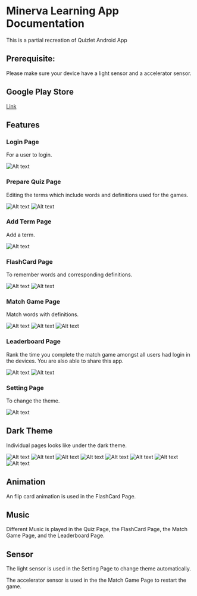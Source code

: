 # Minerva Learning App Documentation
This is a partial recreation of Quizlet Android App

## Prerequisite:
Please make sure your device have a light sensor and a accelerator sensor.

## Google Play Store



[Link](https://play.google.com/store/apps/details?id=sg.jcu.kezhang.minervalearning&hl=en-SG)


## Features

### Login Page
For a user to login.


![Alt text](https://github.com/technical-zebra/Minerval-Learning/blob/main/Screenshots/Login.png "image demo")


### Prepare Quiz Page
Editing the terms which include words and definitions used for the games.


![Alt text](https://github.com/technical-zebra/Minerval-Learning/blob/main/Screenshots/Quiz1.png "image demo")
![Alt text](https://github.com/technical-zebra/Minerval-Learning/blob/main/Screenshots/Quiz2.png "image demo")


### Add Term Page
Add a term.


![Alt text](https://github.com/technical-zebra/Minerval-Learning/blob/main/Screenshots/AddWord.png "image demo")


### FlashCard Page
To remember words and corresponding definitions.


![Alt text](https://github.com/technical-zebra/Minerval-Learning/blob/main/Screenshots/Flashcard1.png "image demo")
![Alt text](https://github.com/technical-zebra/Minerval-Learning/blob/main/Screenshots/Flashcard2.png "image demo")


### Match Game Page
Match words with definitions.


![Alt text](https://github.com/technical-zebra/Minerval-Learning/blob/main/Screenshots/MatchGame.png "image demo")
![Alt text](https://github.com/technical-zebra/Minerval-Learning/blob/main/Screenshots/MatchGame2.png "image demo")
![Alt text](https://github.com/technical-zebra/Minerval-Learning/blob/main/Screenshots/MatchGame3.png "image demo")


### Leaderboard Page
Rank the time you complete the match game amongst all users had login in the devices. You are also able to share this app.


![Alt text](https://github.com/technical-zebra/Minerval-Learning/blob/main/Screenshots/LeaderBoard1.png "image demo")
![Alt text](https://github.com/technical-zebra/Minerval-Learning/blob/main/Screenshots/LeaderBoard2.png "image demo")


### Setting Page
To change the theme.


![Alt text](https://github.com/technical-zebra/Minerval-Learning/blob/main/Screenshots/Setting.png "image demo")


## Dark Theme
Individual pages looks like under the dark theme.


![Alt text](https://github.com/technical-zebra/Minerval-Learning/blob/main/Screenshots/DarkTheme1.png "image demo")
![Alt text](https://github.com/technical-zebra/Minerval-Learning/blob/main/Screenshots/DarkTheme2.png "image demo")
![Alt text](https://github.com/technical-zebra/Minerval-Learning/blob/main/Screenshots/DarkTheme3.png "image demo")
![Alt text](https://github.com/technical-zebra/Minerval-Learning/blob/main/Screenshots/DarkTheme4.png "image demo")
![Alt text](https://github.com/technical-zebra/Minerval-Learning/blob/main/Screenshots/DarkTheme5.png "image demo")
![Alt text](https://github.com/technical-zebra/Minerval-Learning/blob/main/Screenshots/DarkTheme6.png "image demo")
![Alt text](https://github.com/technical-zebra/Minerval-Learning/blob/main/Screenshots/DarkTheme7.png "image demo")
![Alt text](https://github.com/technical-zebra/Minerval-Learning/blob/main/Screenshots/DarkTheme8.png "image demo")

## Animation
An flip card animation is used in the FlashCard Page.


## Music
Different Music is played in the Quiz Page, the FlashCard Page, the Match Game Page, and the Leaderboard Page.


## Sensor
The light sensor is used in the Setting Page to change theme automatically.


The accelerator sensor is used in the the Match Game Page to restart the game.
